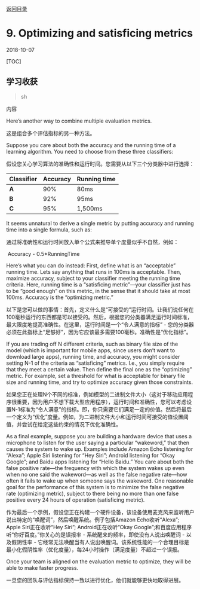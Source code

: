 [返回目录](../MLY_index.html)

# 9. Optimizing and satisficing metrics

2018-10-07

[TOC]

## 学习收获

> sh

内容

Here’s another way to combine multiple evaluation metrics.

这是组合多个评估指标的另一种方法。

Suppose you care about both the accuracy and the running time of a learning algorithm. You need to choose from these three classifiers:

假设您关心学习算法的准确性和运行时间。您需要从以下三个分类器中进行选择：

| **Classifier** | **Accuracy** | **Running time** |
| -------------- | ------------ | ---------------- |
| **A**          | 90%          | 80ms             |
| **B**          | 92%          | 95ms             |
| **C**          | 95%          | 1,500ms          |

It seems unnatural to derive a single metric by putting accuracy and running time into a single formula, such as:

通过将准确性和运行时间放入单个公式来推导单个度量似乎不自然，例如：

​		Accuracy - 0.5*RunningTime

Here’s what you can do instead: First, define what is an “acceptable” running time. Lets say anything that runs in 100ms is acceptable. Then, maximize accuracy, subject to your classifier meeting the running time criteria. Here, running time is a “satisficing metric”—your classifier just has to be “good enough” on this metric, in the sense that it should take at most 100ms. Accuracy is the “optimizing metric.”

以下是您可以做的事情：首先，定义什么是“可接受的”运行时间。让我们说任何在100毫秒运行的东西都是可以接受的。然后，根据您的分类器满足运行时间标准，最大限度地提高准确性。在这里，运行时间是一个“令人满意的指标” - 您的分类器必须在此指标上“足够好”，因为它应该最多需要100毫秒。准确性是“优化指标”。

If you are trading off N different criteria, such as binary file size of the model (which is important for mobile apps, since users don’t want to download large apps), running time, and accuracy, you might consider setting N-1 of the criteria as “satisficing” metrics. I.e., you simply require that they meet a certain value. Then define the final one as the “optimizing” metric. For example, set a threshold for what is acceptable for binary file size and running time, and try to optimize accuracy given those constraints.

如果您正在处理N个不同的标准，例如模型的二进制文件大小（这对于移动应用程序很重要，因为用户不想下载大型应用程序），运行时间和准确性，您可以考虑设置N-1标准为“令人满意”的指标。即，你只需要它们满足一定的价值。然后将最后一个定义为“优化”度量。例如，为二进制文件大小和运行时间可接受的值设置阈值，并尝试在给定这些约束的情况下优化准确性。

As a final example, suppose you are building a hardware device that uses a microphone to listen for the user saying a particular “wakeword,” that then causes the system to wake up. Examples include Amazon Echo listening for “Alexa”; Apple Siri listening for “Hey Siri”; Android listening for “Okay Google”; and Baidu apps listening for “Hello Baidu.” You care about both the false positive rate—the frequency with which the system wakes up even when no one said the wakeword—as well as the false negative rate—how often it fails to wake up when someone says the wakeword. One reasonable goal for the performance of this system is to minimize the false negative rate (optimizing metric), subject to there being no more than one false positive every 24 hours of operation (satisficing metric).

作为最后一个示例，假设您正在构建一个硬件设备，该设备使用麦克风来监听用户说出特定的“唤醒词”，然后唤醒系统。例子包括Amazon Echo收听“Alexa”; Apple Siri正在收听“Hey Siri”; Android正在收听“Okay Google”;和百度应用程序听“你好百度。”你关心的是误报率 - 系统醒来的频率，即使没有人说出唤醒词 - 以及假阴性率 - 它经常无法唤醒当有人说出唤醒词。该系统性能的一个合理目标是最小化假阴性率（优化度量），每24小时操作（满足度量）不超过一个误报。

Once your team is aligned on the evaluation metric to optimize, they will be able to make faster progress.

一旦您的团队与评估指标保持一致以进行优化，他们就能够更快地取得进展。